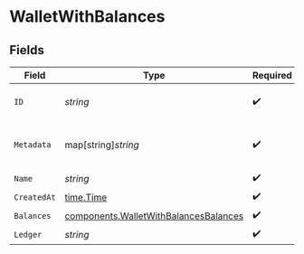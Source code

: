 # WalletWithBalances


## Fields

| Field                                                                                          | Type                                                                                           | Required                                                                                       | Description                                                                                    |
| ---------------------------------------------------------------------------------------------- | ---------------------------------------------------------------------------------------------- | ---------------------------------------------------------------------------------------------- | ---------------------------------------------------------------------------------------------- |
| `ID`                                                                                           | *string*                                                                                       | :heavy_check_mark:                                                                             | The unique ID of the wallet.                                                                   |
| `Metadata`                                                                                     | map[string]*string*                                                                            | :heavy_check_mark:                                                                             | Metadata associated with the wallet.                                                           |
| `Name`                                                                                         | *string*                                                                                       | :heavy_check_mark:                                                                             | N/A                                                                                            |
| `CreatedAt`                                                                                    | [time.Time](https://pkg.go.dev/time#Time)                                                      | :heavy_check_mark:                                                                             | N/A                                                                                            |
| `Balances`                                                                                     | [components.WalletWithBalancesBalances](../../models/components/walletwithbalancesbalances.md) | :heavy_check_mark:                                                                             | N/A                                                                                            |
| `Ledger`                                                                                       | *string*                                                                                       | :heavy_check_mark:                                                                             | N/A                                                                                            |